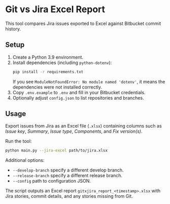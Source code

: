 # Git vs Jira Excel Report

This tool compares Jira issues exported to Excel against Bitbucket commit history.

## Setup

1. Create a Python 3.9 environment.
2. Install dependencies (including `python-dotenv`):
   ```bash
   pip install -r requirements.txt
   ```
   If you see `ModuleNotFoundError: No module named 'dotenv'`, it means the
   dependencies were not installed correctly.
3. Copy `.env.example` to `.env` and fill in your Bitbucket credentials.
4. Optionally adjust `config.json` to list repositories and branches.

## Usage

Export issues from Jira as an Excel file (`.xlsx`) containing columns such as *Issue key*, *Summary*, *Issue type*, *Components*, and *Fix version(s)*.

Run the tool:

```bash
python main.py --jira-excel path/to/jira.xlsx
```

Additional options:

- `--develop-branch` specify a different develop branch.
- `--release-branch` specify a different release branch.
- `--config` path to configuration JSON.

The script outputs an Excel report `gitxjira_report_<timestamp>.xlsx` with Jira stories, commit details, and any stories missing from Git.
